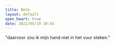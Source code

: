 ```yaml
---
title: Note
layout: default
open_heart: true
date: 2022/05/19 10:43
---
```


"daarvoor zou ik mijn hand niet in het vuur steken."
